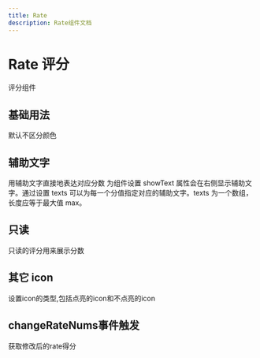 ```yaml
---
title: Rate
description: Rate组件文档
---
```



# Rate 评分

评分组件

## 基础用法
默认不区分颜色
<preview path="../demo/Rate/demo1.vue"></preview>

## 辅助文字
用辅助文字直接地表达对应分数
为组件设置 showText 属性会在右侧显示辅助文字。通过设置 texts 可以为每一个分值指定对应的辅助文字。texts 为一个数组，长度应等于最大值 max。
<preview path="../demo/Rate/demo2.vue"></preview>

## 只读
只读的评分用来展示分数
<preview path="../demo/Rate/demo3.vue"></preview>

## 其它 icon
设置icon的类型,包括点亮的icon和不点亮的icon
<preview path="../demo/Rate/demo4.vue"></preview>

## changeRateNums事件触发
获取修改后的rate得分
<preview path="../demo/Rate/demo5.vue"></preview>